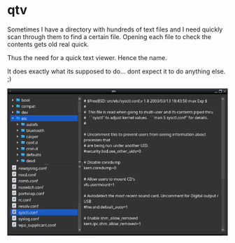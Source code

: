 # qtv

Sometimes I have a directory with hundreds of text files and I need quickly scan through them to find a certain file.  Opening  each file to check the contents gets old real quick.

Thus the need for a quick text viewer.  Hence the name.

It does exactly what its supposed to do... dont expect it to do anything else. ;)

![qtv iamge](https://github.com/q5sys/qtv/blob/master/qtv.png)
